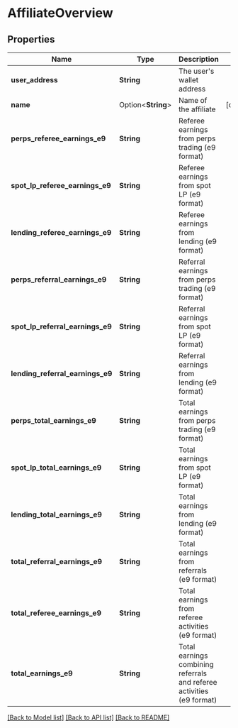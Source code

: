 # AffiliateOverview

## Properties

Name | Type | Description | Notes
------------ | ------------- | ------------- | -------------
**user_address** | **String** | The user's wallet address | 
**name** | Option<**String**> | Name of the affiliate | [optional]
**perps_referee_earnings_e9** | **String** | Referee earnings from perps trading (e9 format) | 
**spot_lp_referee_earnings_e9** | **String** | Referee earnings from spot LP (e9 format) | 
**lending_referee_earnings_e9** | **String** | Referee earnings from lending (e9 format) | 
**perps_referral_earnings_e9** | **String** | Referral earnings from perps trading (e9 format) | 
**spot_lp_referral_earnings_e9** | **String** | Referral earnings from spot LP (e9 format) | 
**lending_referral_earnings_e9** | **String** | Referral earnings from lending (e9 format) | 
**perps_total_earnings_e9** | **String** | Total earnings from perps trading (e9 format) | 
**spot_lp_total_earnings_e9** | **String** | Total earnings from spot LP (e9 format) | 
**lending_total_earnings_e9** | **String** | Total earnings from lending (e9 format) | 
**total_referral_earnings_e9** | **String** | Total earnings from referrals (e9 format) | 
**total_referee_earnings_e9** | **String** | Total earnings from referee activities (e9 format) | 
**total_earnings_e9** | **String** | Total earnings combining referrals and referee activities (e9 format) | 

[[Back to Model list]](../README.md#documentation-for-models) [[Back to API list]](../README.md#documentation-for-api-endpoints) [[Back to README]](../README.md)


